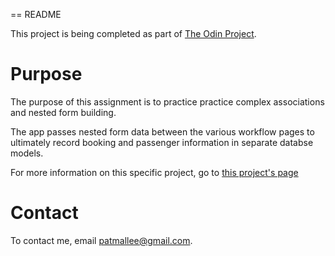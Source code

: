 == README

This project is being completed as part of [The Odin Project](www.theodinproject.com).

Purpose
=======

The purpose of this assignment is to practice practice complex associations and nested form building.

The app passes nested form data between the various workflow pages to ultimately record booking and passenger information in separate databse models.

For more information on this specific project, go to [this project's page](http://www.theodinproject.com/ruby-on-rails/building-advanced-forms?ref=lnav)

Contact
=======

To contact me, email patmallee@gmail.com.